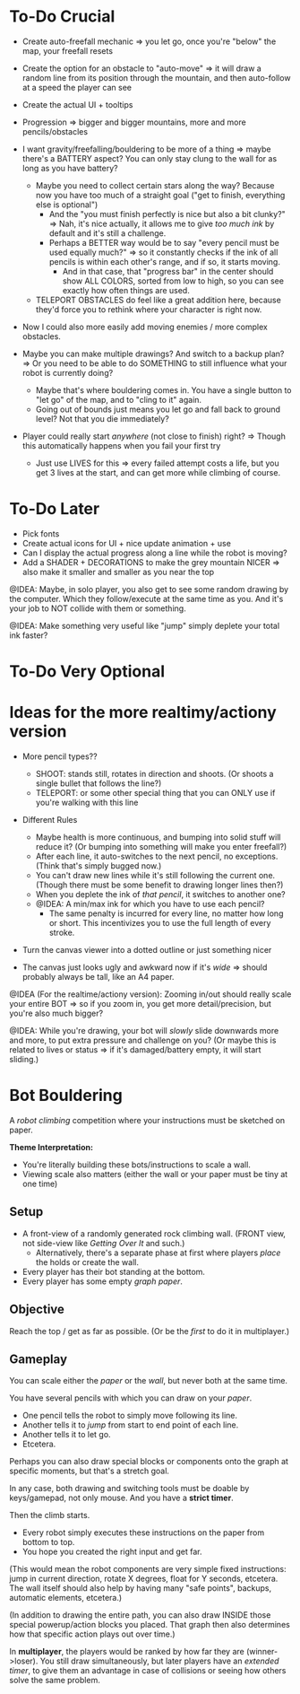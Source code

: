 # To-Do Crucial

* Create auto-freefall mechanic => you let go, once you're "below" the map, your freefall resets
* Create the option for an obstacle to "auto-move" => it will draw a random line from its position through the mountain, and then auto-follow at a speed the player can see
* Create the actual UI + tooltips

* Progression => bigger and bigger mountains, more and more pencils/obstacles
* I want gravity/freefalling/bouldering to be more of a thing => maybe there's a BATTERY aspect? You can only stay clung to the wall for as long as you have battery?
  * Maybe you need to collect certain stars along the way? Because now you have too much of a straight goal ("get to finish, everything else is optional")
    * And the "you must finish perfectly is nice but also a bit clunky?" => Nah, it's nice actually, it allows me to give _too much ink_ by default and it's still a challenge.
    * Perhaps a BETTER way would be to say "every pencil must be used equally much?" => so it constantly checks if the ink of all pencils is within each other's range, and if so, it starts moving.
      * And in that case, that "progress bar" in the center should show ALL COLORS, sorted from low to high, so you can see exactly how often things are used.
  * TELEPORT OBSTACLES do feel like a great addition here, because they'd force you to rethink where your character is right now.

* Now I could also more easily add moving enemies / more complex obstacles.
* Maybe you can make multiple drawings? And switch to a backup plan? => Or you need to be able to do SOMETHING to still influence what your robot is currently doing?
  * Maybe that's where bouldering comes in. You have a single button to "let go" of the map, and to "cling to it" again.
  * Going out of bounds just means you let go and fall back to ground level? Not that you die immediately?
* Player could really start _anywhere_ (not close to finish) right? => Though this automatically happens when you fail your first try
  * Just use LIVES for this => every failed attempt costs a life, but you get 3 lives at the start, and can get more while climbing of course.

# To-Do Later



* Pick fonts
* Create actual icons for UI + nice update animation + use
* Can I display the actual progress along a line while the robot is moving?
* Add a SHADER + DECORATIONS to make the grey mountain NICER => also make it smaller and smaller as you near the top



@IDEA: Maybe, in solo player, you also get to see some random drawing by the computer. Which they follow/execute at the same time as you. And it's your job to NOT collide with them or something.

@IDEA: Make something very useful like "jump" simply deplete your total ink faster?



# To-Do Very Optional



# Ideas for the more realtimy/actiony version

* More pencil types??
  * SHOOT: stands still, rotates in direction and shoots. (Or shoots a single bullet that follows the line?)
  * TELEPORT: or some other special thing that you can ONLY use if you're walking with this line


* Different Rules
  * Maybe health is more continuous, and bumping into solid stuff will reduce it? (Or bumping into something will make you enter freefall?)
  * After each line, it auto-switches to the next pencil, no exceptions. (Think that's simply bugged now.)
  * You can't draw new lines while it's still following the current one. (Though there must be some benefit to drawing longer lines then?)
  * When you deplete the ink of _that pencil_, it switches to another one?
  * @IDEA: A min/max ink for which you have to use each pencil?
    * The same penalty is incurred for every line, no matter how long or short. This incentivizes you to use the full length of every stroke.

* Turn the canvas viewer into a dotted outline or just something nicer
* The canvas just looks ugly and awkward now if it's _wide_ => should probably always be tall, like an A4 paper.

@IDEA (For the realtime/actiony version): Zooming in/out should really scale your entire BOT => so if you zoom in, you get more detail/precision, but you're also much bigger?

@IDEA: While you're drawing, your bot will _slowly_ slide downwards more and more, to put extra pressure and challenge on you? (Or maybe this is related to lives or status => if it's damaged/battery empty, it will start sliding.)


# Bot Bouldering

A _robot climbing_ competition where your instructions must be sketched on paper.

**Theme Interpretation:**
* You're literally building these bots/instructions to scale a wall.
* Viewing scale also matters (either the wall or your paper must be tiny at one time)

## Setup

* A front-view of a randomly generated rock climbing wall. (FRONT view, not side-view like _Getting Over It_ and such.)
  * Alternatively, there's a separate phase at first where players _place_ the holds or create the wall.
* Every player has their bot standing at the bottom.
* Every player has some empty _graph paper_.

## Objective

Reach the top / get as far as possible. (Or be the _first_ to do it in multiplayer.)

## Gameplay

You can scale either the _paper_ or the _wall_, but never both at the same time.

You have several pencils with which you can draw on your _paper_.

* One pencil tells the robot to simply move following its line.
* Another tells it to _jump_ from start to end point of each line.
* Another tells it to let go.
* Etcetera.

Perhaps you can also draw special blocks or components onto the graph at specific moments, but that's a stretch goal. 

In any case, both drawing and switching tools must be doable by keys/gamepad, not only mouse. And you have a **strict timer**.

Then the climb starts.

* Every robot simply executes these instructions on the paper from bottom to top.
* You hope you created the right input and get far.

(This would mean the robot components are very simple fixed instructions: jump in current direction, rotate X degrees, float for Y seconds, etcetera. The wall itself should also help by having many "safe points", backups, automatic elements, etcetera.)

(In addition to drawing the entire path, you can also draw INSIDE those special powerup/action blocks you placed. That graph then also determines how that specific action plays out over time.)

In **multiplayer**, the players would be ranked by how far they are (winner->loser). You still draw simultaneously, but later players have an _extended timer_, to give them an advantage in case of collisions or seeing how others solve the same problem.